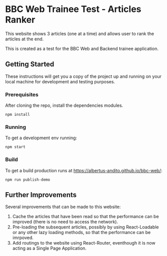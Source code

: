 # BBC Web Trainee Test - Articles Ranker

This website shows 3 articles (one at a time) and allows user to rank the articles at the end.

This is created as a test for the BBC Web and Backend trainee application.

## Getting Started

These instructions will get you a copy of the project up and running on your local machine for development and testing purposes. 

### Prerequisites

After cloning the repo, install the dependencies modules.

```
npm install
```

### Running

To get a development env running:

```
npm start
```

### Build

To get a build production runs at https://albertus-andito.github.io/bbc-web/:

```
npm run publish-demo
```

## Further Improvements
Several improvements that can be made to this website:
1. Cache the articles that have been read so that the performance can be improved (there is no need to access the network).
2. Pre-loading the subsequent articles, possibly by using React-Loadable or any other lazy loading methods, so that the performance can be imrpoved.
3. Add routings to the website using React-Router, eventhough it is now acting as a Single Page Application.

